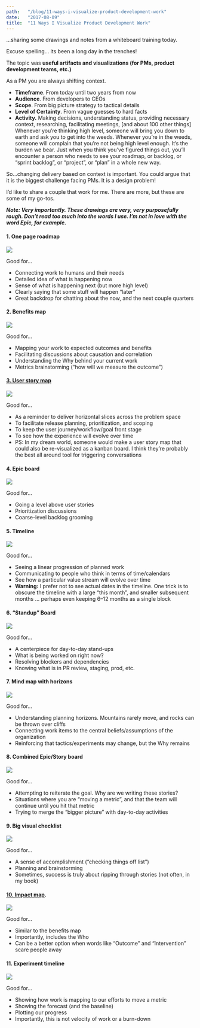 ```yaml
---
path:	"/blog/11-ways-i-visualize-product-development-work"
date:	"2017-08-09"
title:	"11 Ways I Visualize Product Development Work"
---
```


…sharing some drawings and notes from a whiteboard training today.

Excuse spelling… its been a long day in the trenches!

The topic was **useful artifacts and visualizations (for PMs, product development teams, etc.)**

As a PM you are always shifting context.

* **Timeframe**. From today until two years from now
* **Audience**. From developers to CEOs
* **Scope**. From big picture strategy to tactical details
* **Level of Certainty**. From vague guesses to hard facts
* **Activity.** Making decisions, understanding status, providing necessary context, researching, facilitating meetings, [and about 100 other things]
Whenever you’re thinking high level, someone will bring you down to earth and ask you to get into the weeds. Whenever you’re in the weeds, someone will complain that you’re not being high level enough. It’s the burden we bear. Just when you think you’ve figured things out, you’ll encounter a person who needs to see your roadmap, or backlog, or “sprint backlog”, or “project”, or “plan” in a whole new way.

So…changing delivery based on context is important. You could argue that it is the biggest challenge facing PMs. It is a design problem!

I’d like to share a couple that work for me. There are more, but these are some of my go-tos.

***Note: Very importantly. These drawings are very, very purposefully rough. Don’t read too much into the words I use. I’m not in love with the word Epic, for example.***

#### **1. One page roadmap**

![](/images/1*9d0uE4GWH1cJh0e1xtnAQA.png)

Good for…

* Connecting work to humans and their needs
* Detailed idea of what is happening now
* Sense of what is happening next (but more high level)
* Clearly saying that some stuff will happen “later”
* Great backdrop for chatting about the now, and the next couple quarters
#### **2. Benefits map**

![](/images/1*OMmcUo6yvnFNbjXfTVLKBg.png)

Good for…

* Mapping your work to expected outcomes and benefits
* Facilitating discussions about causation and correlation
* Understanding the Why behind your current work
* Metrics brainstorming (“how will we measure the outcome”)
#### [**3. User story map**](http://jpattonassociates.com/user-story-mapping/)

![](/images/1*GL1x-mT6a5vBx3tyea514Q.png)

Good for…

* As a reminder to deliver horizontal slices across the problem space
* To facilitate release planning, prioritization, and scoping
* To keep the user journey/workflow/goal front stage
* To see how the experience will evolve over time
* PS: In my dream world, someone would make a user story map that could also be re-visualized as a kanban board. I think they’re probably the best all around tool for triggering conversations
#### **4. Epic board**

![](/images/1*WHj4v1SauVqgJk6Er6DRvg.png)

Good for…

* Going a level above user stories
* Prioritization discussions
* Coarse-level backlog grooming
#### **5. Timeline**

![](/images/1*m1Ku4kURXuHm3-yC0v1hNg.png)

Good for…

* Seeing a linear progression of planned work
* Communicating to people who think in terms of time/calendars
* See how a particular value stream will evolve over time
* **Warning:** I prefer not to see actual dates in the timeline. One trick is to obscure the timeline with a large “this month”, and smaller subsequent months … perhaps even keeping 6–12 months as a single block
#### **6. “Standup” Board**

![](/images/1*VLZ4vVuYGkdKo18W9vwT5A.png)

Good for…

* A centerpiece for day-to-day stand-ups
* What is being worked on right now?
* Resolving blockers and dependencies
* Knowing what is in PR review, staging, prod, etc.
#### **7. Mind map with horizons**

![](/images/1*a8hK2zyp0NhvSNJWuwjVCQ.png)

Good for…

* Understanding planning horizons. Mountains rarely move, and rocks can be thrown over cliffs
* Connecting work items to the central beliefs/assumptions of the organization
* Reinforcing that tactics/experiments may change, but the Why remains
#### **8. Combined Epic/Story board**

![](/images/1*KNTHOfcpltXg21PILzCvPA.png)

Good for…

* Attempting to reiterate the goal. Why are we writing these stories?
* Situations where you are “moving a metric”, and that the team will continue until you hit that metric
* Trying to merge the “bigger picture” with day-to-day activities
#### **9. Big visual checklist**

![](/images/1*0YkIcM-1FbPaLEQjmQ9xGQ.png)

Good for…

* A sense of accomplishment (“checking things off list”)
* Planning and brainstorming
* Sometimes, success is truly about ripping through stories (not often, in my book)
#### [10. Impact map](https://uxpressia.com/blog/build-impact-map-4-easy-steps).

![](/images/1*GdBDuQ3ojrloUVoeVEe2Mg.png)

Good for…

* Similar to the benefits map
* Importantly, includes the Who
* Can be a better option when words like “Outcome” and “Intervention” scare people away
#### **11. Experiment timeline**

![](/images/1*SYaU_7wVBAy730ROVhJgug.png)

Good for…

* Showing how work is mapping to our efforts to move a metric
* Showing the forecast (and the baseline)
* Plotting our progress
* Importantly, this is not velocity of work or a burn-down

